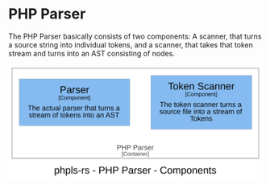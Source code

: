# PHP Parser

The PHP Parser basically consists of two components: A scanner, that turns a source string into
individual tokens, and a scanner, that takes that token stream and turns into an AST consisting of nodes.

![Components of the PHP Parser](img/structurizr-php-parser-components.svg)